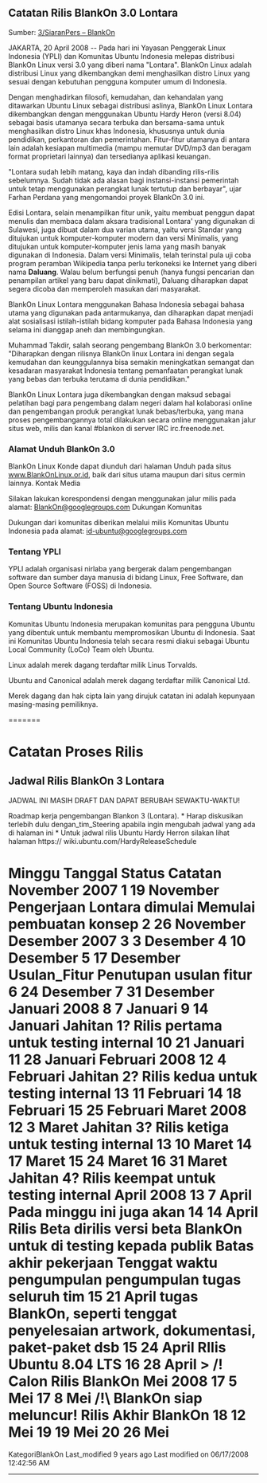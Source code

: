 ## Catatan Rilis  BlankOn 3.0 Lontara
Sumber: [3/SiaranPers – BlankOn](http://dev.blankonlinux.or.id/wiki/3/SiaranPers)

JAKARTA, 20 April 2008 -- Pada hari ini Yayasan Penggerak Linux Indonesia (YPLI) dan Komunitas Ubuntu Indonesia melepas distribusi BlankOn Linux versi 3.0 yang diberi nama "Lontara". BlankOn Linux adalah distribusi Linux yang dikembangkan demi menghasilkan distro Linux yang sesuai dengan kebutuhan pengguna komputer umum di Indonesia.

Dengan menghadirkan filosofi, kemudahan, dan kehandalan yang ditawarkan Ubuntu Linux sebagai distribusi aslinya, BlankOn Linux Lontara dikembangkan dengan menggunakan Ubuntu Hardy Heron (versi 8.04) sebagai basis utamanya secara terbuka dan bersama-sama untuk menghasilkan distro Linux khas Indonesia, khususnya untuk dunia pendidikan, perkantoran dan pemerintahan. Fitur-fitur utamanya di antara lain adalah kesiapan multimedia (mampu memutar DVD/mp3 dan beragam format proprietari lainnya) dan tersedianya aplikasi keuangan.

"Lontara sudah lebih matang, kaya dan indah dibanding rilis-rilis sebelumnya. Sudah tidak ada alasan bagi instansi-instansi pemerintah untuk tetap menggunakan perangkat lunak tertutup dan berbayar", ujar Farhan Perdana yang mengomandoi proyek BlankOn 3.0 ini.

Edisi Lontara, selain menampilkan fitur unik, yaitu membuat penggun dapat menulis dan membaca dalam aksara tradisional Lontara' yang digunakan di Sulawesi, juga dibuat dalam dua varian utama, yaitu versi Standar yang ditujukan untuk komputer-komputer modern dan versi Minimalis, yang ditujukan untuk komputer-komputer jenis lama yang masih banyak digunakan di Indonesia. Dalam versi Minimalis, telah terinstal pula uji coba program peramban Wikipedia tanpa perlu terkoneksi ke Internet yang diberi nama **Daluang**. Walau belum berfungsi penuh (hanya fungsi pencarian dan penampilan artikel yang baru dapat dinikmati), Daluang diharapkan dapat segera dicoba dan memperoleh masukan dari masyarakat.

BlankOn Linux Lontara menggunakan Bahasa Indonesia sebagai bahasa utama yang digunakan pada antarmukanya, dan diharapkan dapat menjadi alat sosialisasi istilah-istilah bidang komputer pada Bahasa Indonesia yang selama ini dianggap aneh dan membingungkan.

Muhammad Takdir, salah seorang pengembang BlankOn 3.0 berkomentar: "Diharapkan dengan rilisnya BlankOn linux Lontara ini dengan segala kemudahan dan keunggulannya bisa semakin meningkatkan semangat dan kesadaran masyarakat Indonesia tentang pemanfaatan perangkat lunak yang bebas dan terbuka terutama di dunia pendidikan."

BlankOn Linux Lontara juga dikembangkan dengan maksud sebagai pelatihan bagi para pengembang dalam negeri dalam hal kolaborasi online dan pengembangan produk perangkat lunak bebas/terbuka, yang mana proses pengembangannya total dilakukan secara online menggunakan jalur situs web, milis dan kanal #blankon di server IRC irc.freenode.net.

### Alamat Unduh BlankOn 3.0

BlankOn Linux Konde dapat diunduh dari halaman Unduh pada situs www.BlankOnLinux.or.id, baik dari situs utama maupun dari situs cermin lainnya.
Kontak Media

Silakan lakukan korespondensi dengan menggunakan jalur milis pada alamat: BlankOn@googlegroups.com
Dukungan Komunitas

Dukungan dari komunitas diberikan melalui milis Komunitas Ubuntu Indonesia pada alamat: ​id-ubuntu@googlegroups.com

### Tentang YPLI

YPLI adalah organisasi nirlaba yang bergerak dalam pengembangan software dan sumber daya manusia di bidang Linux, Free Software, dan Open Source Software (FOSS) di Indonesia.

### Tentang Ubuntu Indonesia

Komunitas Ubuntu Indonesia merupakan komunitas para pengguna Ubuntu yang dibentuk untuk membantu mempromosikan Ubuntu di Indonesia. Saat ini Komunitas Ubuntu Indonesia telah secara resmi diakui sebagai Ubuntu Local Community (LoCo) Team oleh Ubuntu.

Linux adalah merek dagang terdaftar milik Linus Torvalds.

Ubuntu and Canonical adalah merek dagang terdaftar milik Canonical Ltd.

Merek dagang dan hak cipta lain yang dirujuk catatan ini adalah kepunyaan masing-masing pemiliknya.

=======

# Catatan Proses Rilis
## Jadwal Rilis BlankOn 3 Lontara
JADWAL INI MASIH DRAFT DAN DAPAT BERUBAH SEWAKTU-WAKTU!

Roadmap kerja pengembangan Blankon 3 (Lontara).
    * Harap diskusikan terlebih dulu ​dengan_tim_Steering apabila ingin
      mengubah jadwal yang ada di halaman ini
    * Untuk jadwal rilis Ubuntu Hardy Herron silakan lihat halaman ​https://
      wiki.ubuntu.com/HardyReleaseSchedule

Minggu Tanggal     Status                     Catatan
November 2007
1      19 November Pengerjaan Lontara dimulai Memulai pembuatan konsep
2      26 November
Desember 2007
3      3 Desember
4      10 Desember
5      17 Desember Usulan_Fitur               Penutupan usulan fitur
6      24 Desember
7      31 Desember
Januari 2008
8      7 Januari
9      14 Januari  Jahitan 1?                 Rilis pertama untuk testing
                                              internal
10     21 Januari
11     28 Januari
Februari 2008
12     4 Februari  Jahitan 2?                 Rilis kedua untuk testing
                                              internal
13     11 Februari
14     18 Februari
15     25 Februari
Maret 2008
12     3 Maret     Jahitan 3?                 Rilis ketiga untuk testing
                                              internal
13     10 Maret
14     17 Maret
15     24 Maret
16     31 Maret    Jahitan 4?                 Rilis keempat untuk testing
                                              internal
April 2008
13     7 April
                                              Pada minggu ini juga akan
14     14 April    Rilis Beta                 dirilis versi beta BlankOn
                                              untuk di testing kepada publik
                                              Batas akhir pekerjaan
                   Tenggat waktu pengumpulan  pengumpulan tugas seluruh tim
15     21 April    tugas                      BlankOn, seperti tenggat
                                              penyelesaian artwork,
                                              dokumentasi, paket-paket dsb
15     24 April                               RIlis Ubuntu 8.04 LTS
16     28 April    > /!\
                   Calon Rilis BlankOn
Mei 2008
17     5 Mei
17     8 Mei       /!\                        BlankOn siap meluncur!
                   Rilis Akhir BlankOn
18     12 Mei
19     19 Mei
20     26 Mei
===============================================================================
KategoriBlankOn
Last_modified 9 years ago Last modified on 06/17/2008 12:42:56 AM


---
 



